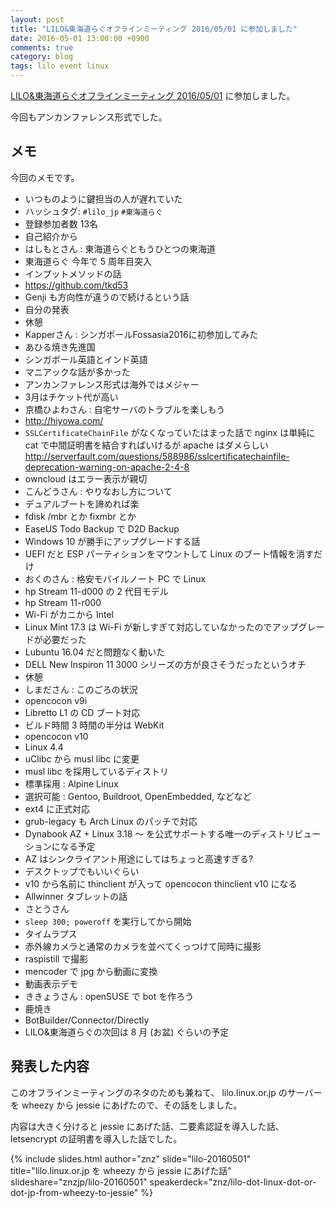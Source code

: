 ```yaml
---
layout: post
title: "LILO&東海道らぐオフラインミーティング 2016/05/01 に参加しました"
date: 2016-05-01 13:00:00 +0900
comments: true
category: blog
tags: lilo event linux
---
```

[LILO&amp;東海道らぐオフラインミーティング 2016/05/01](https://lilo.doorkeeper.jp/events/42910 "LILO&amp;東海道らぐオフラインミーティング 2016/05/01")
に参加しました。

今回もアンカンファレンス形式でした。

<!--more-->

## メモ

今回のメモです。

- いつものように鍵担当の人が遅れていた
- ハッシュタグ: `#lilo_jp` `#東海道らぐ`
- 登録参加者数 13名
- 自己紹介から
- はしもとさん : 東海道らぐともうひとつの東海道
- 東海道らぐ 今年で 5 周年目突入
- インプットメソッドの話
- <https://github.com/tkd53>
- Genji も方向性が違うので続けるという話
- 自分の発表
- 休憩
- Kapperさん : シンガポールFossasia2016に初参加してみた
- あひる焼き先進国
- シンガポール英語とインド英語
- マニアックな話が多かった
- アンカンファレンス形式は海外ではメジャー
- 3月はチケット代が高い
- 京橋ひよわさん : 自宅サーバのトラブルを楽しもう
- <http://hiyowa.com/>
- `SSLCertificateChainFile` がなくなっていたはまった話で nginx は単純に cat で中間証明書を結合すればいけるが apache はダメらしい <http://serverfault.com/questions/588986/sslcertificatechainfile-deprecation-warning-on-apache-2-4-8>
- owncloud はエラー表示が親切
- こんどうさん : やりなおし方について
- デュアルブートを諦めれば楽
- fdisk /mbr とか fixmbr とか
- EaseUS Todo Backup で D2D Backup
- Windows 10 が勝手にアップグレードする話
- UEFI だと ESP パーティションをマウントして Linux のブート情報を消すだけ
- おくのさん : 格安モバイルノート PC で Linux
- hp Stream 11-d000 の 2 代目モデル
- hp Stream 11-r000
- Wi-Fi がカニから Intel
- Linux Mint 17.3 は Wi-Fi が新しすぎて対応していなかったのでアップグレードが必要だった
- Lubuntu 16.04 だと問題なく動いた
- DELL New Inspiron 11 3000 シリーズの方が良さそうだったというオチ
- 休憩
- しまださん : このごろの状況
- opencocon v9i
- Libretto L1 の CD ブート対応
- ビルド時間 3 時間の半分は WebKit
- opencocon v10
- Linux 4.4
- uClibc から musl libc に変更
- musl libc を採用しているディストリ
- 標準採用 : Alpine Linux
- 選択可能 : Gentoo, Buildroot, OpenEmbedded, などなど
- ext4 に正式対応
- grub-legacy も Arch Linux のパッチで対応
- Dynabook AZ + Linux 3.18 〜 を公式サポートする唯一のディストリビューションになる予定
- AZ はシンクライアント用途にしてはちょっと高速すぎる?
- デスクトップでもいいぐらい
- v10 から名前に thinclient が入って opencocon thinclient v10 になる
- Allwinner タブレットの話
- さとうさん
- `sleep 300; poweroff` を実行してから開始
- タイムラプス
- 赤外線カメラと通常のカメラを並べてくっつけて同時に撮影
- raspistill で撮影
- mencoder で jpg から動画に変換
- 動画表示デモ
- ききょうさん : openSUSE で bot を作ろう
- 鹿焼き
- BotBuilder/Connector/Directly
- LILO&東海道らぐの次回は 8 月 (お盆) ぐらいの予定

## 発表した内容

このオフラインミーティングのネタのためも兼ねて、 lilo.linux.or.jp のサーバーを wheezy から jessie にあげたので、その話をしました。

内容は大きく分けると jessie にあげた話、二要素認証を導入した話、 letsencrypt の証明書を導入した話でした。

{% include slides.html author="znz" slide="lilo-20160501" title="lilo.linux.or.jp を wheezy から jessie にあげた話" slideshare="znzjp/lilo-20160501" speakerdeck="znz/lilo-dot-linux-dot-or-dot-jp-from-wheezy-to-jessie" %}
